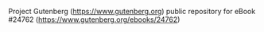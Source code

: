Project Gutenberg (https://www.gutenberg.org) public repository for eBook #24762 (https://www.gutenberg.org/ebooks/24762)
